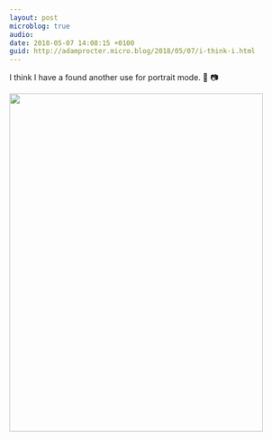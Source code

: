 ```yaml
---
layout: post
microblog: true
audio: 
date: 2018-05-07 14:08:15 +0100
guid: http://adamprocter.micro.blog/2018/05/07/i-think-i.html
---
```

I think I have a found another use for portrait mode. 🍺 📷 

<img src="http://discursive.adamprocter.co.uk/uploads/2018/70238b9b5b.jpg" width="450" height="600" />
